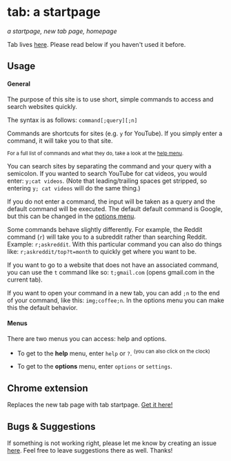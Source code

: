 # tab: a startpage
_a startpage, new tab page, homepage_

Tab lives [here](https://koryschneider.github.io/tab-a-startpage). Please read below if you haven't used it before.

## Usage

#### General
The purpose of this site is to use short, simple commands to access and search websites quickly.

The syntax is as follows: `command[;query][;n]`

Commands are shortcuts for sites (e.g. `y` for YouTube). If you simply enter a command, it will take you to that site.

<sup>For a full list of commands and what they do, take a look at the [help menu](#menus).</sup>

You can search sites by separating the command and your query with a semicolon. If you wanted to search YouTube for cat videos, you would enter: `y;cat videos`. (Note that leading/trailing spaces get stripped, so entering `y; cat videos` will do the same thing.)

If you do not enter a command, the input will be taken as a query and the default command will be executed. The default default command is Google, but this can be changed in the [options menu](#menus).

Some commands behave slightly differently. For example, the Reddit command (`r`) will take you to a subreddit rather than searching Reddit. Example: `r;askreddit`. With this particular command you can also do things like: `r;askreddit/top?t=month` to quickly get where you want to be.

If you want to go to a website that does not have an associated command, you can use the `t` command like so: `t;gmail.com` (opens gmail.com in the current tab).

If you want to open your command in a new tab, you can add `;n` to the end of your command, like this: `img;coffee;n`. In the options menu you can make this the default behavior.

#### Menus
There are two menus you can access: help and options.

 - To get to the __help__ menu, enter `help` or `?`. <sup>(you can also click on the clock)</sup>

 - To get to the __options__ menu, enter `options` or `settings`.


## Chrome extension
Replaces the new tab page with tab startpage. [Get it here!](https://chrome.google.com/webstore/detail/tab-a-startpage/gedoejjmdjalipopahiffdghibcodjcj)


## Bugs & Suggestions
If something is not working right, please let me know by creating an issue
[here](https://github.com/koryschneider/tab-a-startpage/issues). Feel free to
leave suggestions there as well. Thanks!
